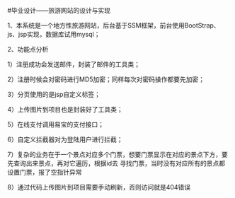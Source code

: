 #毕业设计——旅游网站的设计与实现

1、本系统是一个地方性旅游网站，后台基于SSM框架，前台使用BootStrap、js、jsp实现，数据库试用mysql；

2、功能点分析

1）注册成功会发送邮件，封装了邮件的工具类；

2）注册时候会对密码进行MD5加密；同样每次对密码操作都要先加密；

3）分页使用的是jsp自定义标签；

4）上传图片到项目也是封装好了工具类；

5）在线支付调用易宝的支付接口；

6）自定义拦截器对为登陆用户进行拦截；

7）复杂的业务在于一个景点对应多个门票，想要门票显示在对应的景点下方，要先查询出来景点，再对它遍历，根据id去
   寻找门票，当时没有对应所有的景点都设置门票，报了空指针异常 
   
8）通过代码上传图片到项目需要手动刷新，否则访问就是404错误


